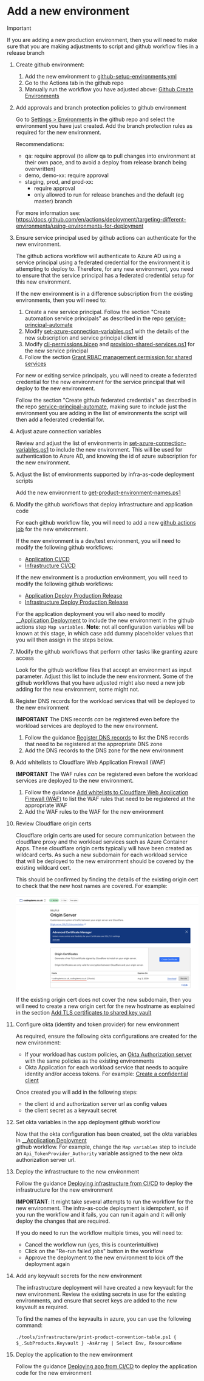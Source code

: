 # Add a new environment

> [!IMPORTANT]
> If you are adding a new production environment, then you will need to make sure that you are making adjustments
> to script and github workflow files in a release branch

1. Create github environment:

   1. Add the new environment to [github-setup-environments.yml](../.github/workflows/github-setup-environments.yml)
   2. Go to the Actions tab in the github repo
   3. Manually run the workflow you have adjusted above: [Github Create Environments](https://github.com/christianacca/web-api-starter/actions/workflows/github-setup-environments.yml)

2. Add approvals and branch protection policies to github environment

   Go to [Settings > Environments](https://github.com/christianacca/web-api-starter/settings/environments) in the github repo 
   and select the environment you have just created. Add the branch protection rules as required for the new environment.

   Recommendations:
   * qa: require approval (to allow qa to pull changes into environment at their own pace, and to avoid a deploy from release branch being overwritten)
   * demo, demo-xx: require approval
   * staging, prod, and prod-xx:
      * require approval
      * only allowed to run for release branches and the default (eg master) branch

   For more information see: <https://docs.github.com/en/actions/deployment/targeting-different-environments/using-environments-for-deployment>

3. Ensure service principal used by github actions can authenticate for the new environment.

   The github actions workflow will authenticate to Azure AD using a service principal using a federated credential for the
   environment it is attempting to deploy to. Therefore, for any new environment, you need to ensure that the service principal
   has a federated credential setup for this new environment.

   If the new environment is in a difference subscription from the existing environments, then you will need to:
   1. Create a new service principal. Follow the section "Create automation service principals" as described in the repo
      [service-principal-automate](https://github.com/MRI-Software/service-principal-automate/tree/main?tab=readme-ov-file#create-automation-service-principals)
   2. Modify [set-azure-connection-variables.ps1](../.github/actions/azure-login/set-azure-connection-variables.ps1) 
      with the details of the new subscription and service principal client id
   3. Modify [cli-permissions.bicep](../tools/infrastructure/arm-templates/cli-permissions.bicep) and 
      [provision-shared-services.ps1](../tools/infrastructure/provision-shared-services.ps1) for the new service principal
   4. Follow the section [Grant RBAC management permission for shared services](deploy-app.md#grant-rbac-management-permission-for-shared-services)
 
   For new or exiting service principals, you will need to create a federated credential for the new environment for the
   service principal that will deploy to the new environment.

   Follow the section "Create github federated credentials" as described in the repo [service-principal-automate](https://github.com/MRI-Software/service-principal-automate/tree/main?tab=readme-ov-file#create-github-federated-credentials),
   making sure to include just the environment you are adding in the list of environments the script will then add a federated credential for.

4. Adjust azure connection variables

   Review and adjust the list of environments in [set-azure-connection-variables.ps1](../.github/actions/azure-login/set-azure-connection-variables.ps1) 
   to include the new environment. This will be used for authentication to Azure AD, and knowing the id of azure subscription
   for the new environment.

5. Adjust the list of environments supported by infra-as-code deployment scripts

   Add the new environment to [get-product-environment-names.ps1](../tools/infrastructure/get-product-environment-names.ps1)

6. Modify the github workflows that deploy infrastructure and application code

   For each github workflow file, you will need to add a new [github actions job](https://docs.github.com/en/actions/writing-workflows/choosing-what-your-workflow-does/using-jobs-in-a-workflow)
   for the new environment.

   If the new environment is a dev/test environment, you will need to modify the following github workflows:
   * [Application CI/CD](../.github/workflows/app-ci-cd.yml)
   * [Infrastructure CI/CD](../.github/workflows/infra-ci-cd.yml)

   If the new environment is a production environment, you will need to modify the following github workflows:
   * [Application Deploy Production Release](../.github/workflows/app-deploy-release.yml)
   * [Infrastructure Deploy Production Release](../.github/workflows/infra-deploy-release.yml)

   For the application deployment you will also need to modify [__Application Deployment](../.github/workflows/__app-deploy.yml) 
   to include the new environment in the github actions step `Map variables`. **Note**: not all configuration variables
   will be known at this stage, in which case add dummy placeholder values that you will then assign in the steps below.

7. Modify the github workflows that perform other tasks like granting azure access

   Look for the github workflow files that accept an environment as input parameter. Adjust this list to include the new environment.
   Some of the github workflows that you have adjusted might also need a new job adding for the new environment, some might not.

8. Register DNS records for the workload services that will be deployed to the new environment

   **IMPORTANT** The DNS records _can_ be registered even before the workload services are deployed to the new environment.

   1. Follow the guidance [Register DNS records](./deploy-app.md#register-dns-records) to list the DNS records that need to
      be registered at the appropriate DNS zone
   2. Add the DNS records to the DNS zone for the new environment

9. Add whitelists to Cloudflare Web Application Firewall (WAF)

   **IMPORTANT** The WAF rules _can_ be registered even before the workload services are deployed to the new environment.
    
   1. Follow the guidance [Add whitelists to Cloudflare Web Application Firewall (WAF)](./deploy-app.md#add-whitelists-to-cloudflare-web-application-firewall-waf)
      to list the WAF rules that need to be registered at the appropriate WAF
   2. Add the WAF rules to the WAF for the new environment

10. Review Cloudflare origin certs

    Cloudflare origin certs are used for secure communication between the cloudflare proxy and the workload services
    such as Azure Container Apps. These cloudflare origin certs typically will have been created as wildcard certs.
    As such a new subdomain for each workload service that will be deployed to the new environment should be covered by
    the existing wildcard cert.

    This should be confirmed by finding the details of the existing origin cert to check that the new host names are covered.
    For example:

    ![cloudflare origin cert](./assets/add-environment-cloudflare-origin-cert.png)

    If the existing origin cert does not cover the new subdomain, then you will need to create a new origin cert for the
    new hostname as explained in the section [Add TLS certificates to shared key vault](./deploy-app.md#add-tls-certificates-to-shared-key-vault)

11. Configure okta (identity and token provider) for new environment

    As required, ensure the following okta configurations are created for the new environment:
    * If your workload has custom policies, an [Okta Authorization server](https://developer.okta.com/docs/guides/customize-authz-server/main/) with the same policies as the existing environments
    * Okta Application for each workload service that needs to acquire identity and/or access tokens. For example:
      [Create a confidential client](https://developer.okta.com/docs/guides/sign-into-web-app-redirect/asp-net-core-3/main/#create-an-app-integration-in-the-admin-console)

    Once created you will add in the following steps:
    * the client id and authorization server url as config values
    * the client secret as a keyvault secret

12. Set okta variables in the app deployment github workflow

    Now that the okta configuration has been created, set the okta variables in [__Application Deployment](../.github/workflows/__app-deploy.yml)  
    github workflow. For example, change the `Map variables` step to include an `Api_TokenProvider_Authority` variable
    assigned to the new okta authorization server url.

13. Deploy the infrastructure to the new environment

    Follow the guidance [Deploying infrastructure from CI/CD](./deploy-app.md#deploying-infrastructure-from-cicd) to deploy the infrastructure for the new environment

    **IMPORTANT**: It might take several attempts to run the workflow for the new environment. The infra-as-code deployment
    is idempotent, so if you run the workflow and it fails, you can run it again and it will only deploy the changes that
    are required.

    If you do need to run the workflow multiple times, you will need to:
    * Cancel the workflow run (yes, this is counterintuitive)
    * Click on the "Re-run failed jobs" button in the workflow
    * Approve the deployment to the new environment to kick off the deployment again

14. Add any keyvault secrets for the new environment

    The infrastructure deployment will have created a new keyvault for the new environment. 
    Review the existing secrets in use for the existing environments, and ensure that secret keys are added to the new 
    keyvault as required.

    To find the names of the keyvaults in azure, you can use the following command:

    ```pwsh
    ./tools/infrastructure/print-product-convention-table.ps1 { $_.SubProducts.Keyvault } -AsArray | Select Env, ResourceName
    ```

15. Deploy the application to the new environment

    Follow the guidance [Deploying app from CI/CD](./deploy-app.md#deploying-app-from-cicd) to deploy the application code for the new environment

    


